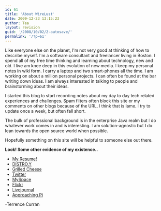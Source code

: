 ```yaml
---
id: 61
title: 'About WireLust'
date: 2009-12-23 13:15:23
author: Tea
layout: revision
guid: '/2008/10/02/2-autosave/'
permalink: '/?p=61'
---
```


Like everyone else on the planet, I'm not very good at thinking of how to describe myself. I'm a software consultant and freelancer living in Boston. I spend all of my free time thinking and learning about technology, new and old. I live am knee deep in this evolution of new media. I keep my personal notes in wiki form. I carry a laptop and two smart-phones all the time. I am working on about a million personal projects. I can often be found at the bar writing down ideas. I am always interested in talking to people and brainstorming about their ideas.

I started this blog to start recording notes about my day to day tech related experiences and challenges. Spam filters often block this site or my comments on other blogs because of the URL. I think that is lame. I try to update once a week, but often fall short.

The bulk of professional background is in the enterprise Java realm but I do whatever work comes in and is interesting. I am solution-agnostic but I do lean towards the open source world when possible.

Hopefully something on this site will be helpful to someone else out there.

**Look! Some other evidence of my existence..**

- [My Resume!](http://portfolio.approachingpi.com)
- [DISTRO.Y](http://www.distroy.com)
- [Grilled Cheese](http://www.grilledcheese.com)
- [Twitter](http://www.twitter.com/teacurran)
- [MySpace](http://www.myspace.com/teacurran)
- [Flickr](http://www.flickr.com/photos/teacurran/)
- [Livejournal](http://notequalto.livejournal.com/)
- [Approaching Pi](http://www.approachingpi.com)

-Terrence Curran